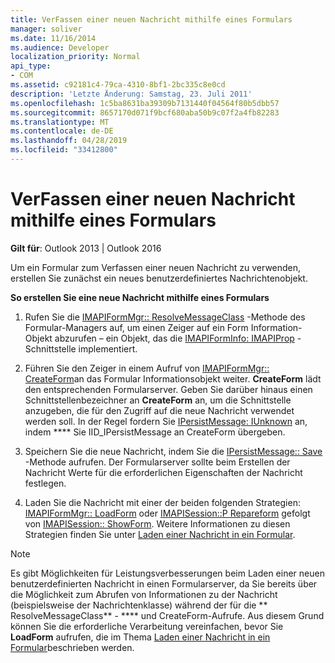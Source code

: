 ```yaml
---
title: VerFassen einer neuen Nachricht mithilfe eines Formulars
manager: soliver
ms.date: 11/16/2014
ms.audience: Developer
localization_priority: Normal
api_type:
- COM
ms.assetid: c92181c4-79ca-4310-8bf1-2bc335c8e0cd
description: 'Letzte Änderung: Samstag, 23. Juli 2011'
ms.openlocfilehash: 1c5ba8631ba39309b7131440f04564f80b5dbb57
ms.sourcegitcommit: 8657170d071f9bcf680aba50b9c07f2a4fb82283
ms.translationtype: MT
ms.contentlocale: de-DE
ms.lasthandoff: 04/28/2019
ms.locfileid: "33412800"
---
```

# <a name="composing-a-new-message-by-using-a-form"></a>VerFassen einer neuen Nachricht mithilfe eines Formulars

  
  
**Gilt für**: Outlook 2013 | Outlook 2016 
  
Um ein Formular zum Verfassen einer neuen Nachricht zu verwenden, erstellen Sie zunächst ein neues benutzerdefiniertes Nachrichtenobjekt.
  
 **So erstellen Sie eine neue Nachricht mithilfe eines Formulars**
  
1. Rufen Sie die [IMAPIFormMgr:: ResolveMessageClass](imapiformmgr-resolvemessageclass.md) -Methode des Formular-Managers auf, um einen Zeiger auf ein Form Information-Objekt abzurufen – ein Objekt, das die [IMAPIFormInfo: IMAPIProp](imapiforminfoimapiprop.md) -Schnittstelle implementiert. 
    
2. Führen Sie den Zeiger in einem Aufruf von [IMAPIFormMgr:: CreateForm](imapiformmgr-createform.md)an das Formular Informationsobjekt weiter. **CreateForm** lädt den entsprechenden Formularserver. Geben Sie darüber hinaus einen Schnittstellenbezeichner an **CreateForm** an, um die Schnittstelle anzugeben, die für den Zugriff auf die neue Nachricht verwendet werden soll. In der Regel fordern Sie [IPersistMessage: IUnknown](ipersistmessageiunknown.md) an, indem **** Sie IID_IPersistMessage an CreateForm übergeben.
    
3. Speichern Sie die neue Nachricht, indem Sie die [IPersistMessage:: Save](ipersistmessage-save.md) -Methode aufrufen. Der Formularserver sollte beim Erstellen der Nachricht Werte für die erforderlichen Eigenschaften der Nachricht festlegen. 
    
4. Laden Sie die Nachricht mit einer der beiden folgenden Strategien: [IMAPIFormMgr:: LoadForm](imapiformmgr-loadform.md) oder [IMAPISession::P Repareform](imapisession-prepareform.md) gefolgt von [IMAPISession:: ShowForm](imapisession-showform.md). Weitere Informationen zu diesen Strategien finden Sie unter [Laden einer Nachricht in ein Formular](loading-a-message-into-a-form.md).
    
> [!NOTE]
> Es gibt Möglichkeiten für Leistungsverbesserungen beim Laden einer neuen benutzerdefinierten Nachricht in einen Formularserver, da Sie bereits über die Möglichkeit zum Abrufen von Informationen zu der Nachricht (beispielsweise der Nachrichtenklasse) während der für die ** ResolveMessageClass** - **** und CreateForm-Aufrufe. Aus diesem Grund können Sie die erforderliche Verarbeitung vereinfachen, bevor Sie **LoadForm** aufrufen, die im Thema [Laden einer Nachricht in ein Formular](loading-a-message-into-a-form.md)beschrieben werden. 
  

